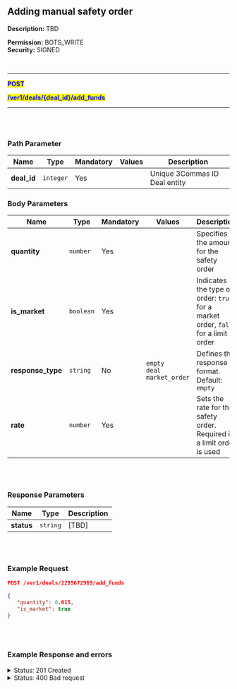 ## Adding manual safety order<br>

**Description:** TBD <br>

**Permission:** BOTS_WRITE<br>
**Security:** SIGNED<br>

<br>

----------

<mark style="color:blue"> **POST**

<mark style="color:blue"> **/ver1/deals/{deal_id}/add_funds**

----------

<br>
<br>

### Path Parameter<br>

| Name | Type |	Mandatory |	Values	| Description|
|------|------|-----------|-----------------|------------|
|**deal_id**  | `integer`| Yes |  | Unique 3Commas ID Deal entity |


### Body Parameters<br>

| Name | Type | Mandatory | Values | Description |
| ------------ | ------------ | -----------| -------- | ------------ |
| **quantity** | `number` | Yes |   | Specifies the amount for the safety order |
| **is_market** | `boolean` | Yes |   | Indicates the type of order: `true` for a market order, `false` for a limit order |
| **response_type** | `string` | No | `empty`<br>`deal`<br>`market_order` | Defines the response format.<br>Default: `empty` |
| **rate** | `number` | Yes |   | Sets the rate for the safety order. <br> Required if a limit order is used|

<br>
<br>

### Response Parameters<br>

| Name | Type |	Description|
|------|------|-----------|
|**status**  | `string`| [TBD] |





<br>
<br>

### Example Request<br>

```json
POST /ver1/deals/2295672969/add_funds

{
   "quantity": 0.015,
   "is_market": true
}

```
<br>
<br>

### Example Response and errors<br>

<details>
<summary>Status: 201 Created</summary><br>

{% tabs %}
{% tab title="empty" %}

```json
{
    "status": "success"
}
```

{% endtab %}

{% tab title="deal" %}

It's using only for 1 pair bot.

```json
{
    "from_currency_id": 0,
    "to_currency_id": 0,
    "id": 2295672969,
    "type": "Deal::ShortDeal",
    "bot_id": 15620681,
    "max_safety_orders": 2,
    "deal_has_error": true,
    "account_id": 32402783,
    "active_safety_orders_count": 2,
    "created_at": "2024-11-08T20:39:05.727Z",
    "updated_at": "2024-11-11T13:15:53.797Z",
    "closed_at": null,
    "finished?": false,
    "current_active_safety_orders_count": 1,
    "current_active_safety_orders": 1,
    "completed_safety_orders_count": 1,
    "completed_manual_safety_orders_count": 0,
    "cancellable?": true,
    "panic_sellable?": true,
    "trailing_enabled": false,
    "tsl_enabled": false,
    "stop_loss_timeout_enabled": false,
    "stop_loss_timeout_in_seconds": 0,
    "active_manual_safety_orders": 1,
    "pair": "USDT_1INCH",
    "status": "bought",
    "localized_status": "Active",
    "take_profit": "3.0",
    "take_profit_steps": [],
    "base_order_volume": "10.0",
    "safety_order_volume": "15.0",
    "safety_order_step_percentage": "1.0",
    "leverage_type": "not_specified",
    "leverage_custom_value": null,
    "bought_amount": "0.0",
    "bought_volume": "0.0",
    "bought_average_price": "0",
    "base_order_average_price": "0.2580424",
    "sold_amount": "25.0",
    "sold_volume": "6.475282",
    "sold_average_price": "0.25901128",
    "take_profit_type": "total",
    "final_profit": "-0.0487355",
    "martingale_coefficient": "1.0",
    "martingale_volume_coefficient": "1.7",
    "martingale_step_coefficient": "4.0",
    "stop_loss_percentage": "0.0",
    "sl_to_breakeven_enabled": false,
    "sl_to_breakeven_data": null,
    "error_message": "Error placing safety trade (2 out of 2): Insufficient funds. ERR_805Y Not enough 1INCH.",
    "profit_currency": "base_currency",
    "stop_loss_type": "stop_loss",
    "safety_order_volume_type": "base_currency",
    "base_order_volume_type": "base_currency",
    "from_currency": "USDT",
    "to_currency": "1INCH",
    "final_profit_percentage": "0",
    "usd_final_profit": "-0.05",
    "actual_profit": "-0.997183",
    "actual_usd_profit": "-0.997183",
    "failed_message": "Error placing safety trade (2 out of 2): Insufficient funds. ERR_805Y Not enough 1INCH.",
    "reserved_base_coin": "6.475282",
    "reserved_second_coin": "25.0",
    "trailing_deviation": "0.2",
    "trailing_max_price": null,
    "tsl_max_price": null,
    "strategy": "short",
    "last_known_position_info": null,
    "min_profit_percentage": "0.0",
    "min_profit_type": null,
    "close_strategy_list": [],
    "safety_strategy_list": [],
    "note": null,
    "add_fundable": true,
    "smart_trade_convertable": true,
    "bot_name": "1INCH/USDT Classic trading",
    "account_name": "My Binance US",
    "market_type": "spot",
    "current_price": "0.2986",
    "take_profit_price": "0.2509",
    "stop_loss_price": null,
    "actual_profit_percentage": "-15.28",
    "reserved_quote_funds": "0.0",
    "reserved_base_funds": "0.0",
    "orderbook_price_currency": "USDT",
    "crypto_widget": {
        "progressAccuracy": 2,
        "TTPАctivated": false,
        "buyPrice": "0.25901128",
        "currentPrice": "0.2986",
        "inverted": true,
        "stopLosses": null,
        "LP": null,
        "buySteps": [
            {
                "price": "0.297",
                "filled": "NaN"
            }
        ],
        "marks": [
            {
                "type": "tp",
                "label": "TP",
                "price": "0.25",
                "position": "down"
            }
        ]
    },
    "buy_steps": [
        {
            "price": "0.297",
            "filled": "NaN"
        }
    ],
    "bot_events": [
        {
            "message": "Placing manual safety trade. Price: 0.297 USDT Size: 0 USDT (0 1INCH)",
            "created_at": "2024-11-11T16:46:59.577Z"
        },
        ...
    ]
}
```
{% endtab %}

{% tab title="market_order" %}

```
{
    "order_id": "1110817001",
    "order_type": "SELL",
    "deal_order_type": "Manual Safety",
    "cancellable": true,
    "status_string": "Active",
    "created_at": "2024-11-11T16:46:59.479Z",
    "updated_at": "2024-11-11T16:46:59.479Z",
    "quantity": "0.0",
    "quantity_remaining": "0.0",
    "total": "0.0",
    "rate": "0.297",
    "average_price": "0.0"
}
```
{% endtab %}
{% endtabs %}

</details>

<details>
<summary>Status: 400 Bad request</summary><br>
```
{
    "error": "record_invalid",
    "error_description": "Invalid parameters",
    "error_attributes": {
        "rate": [
            "is missing"
        ]
    }
}
```
</details>